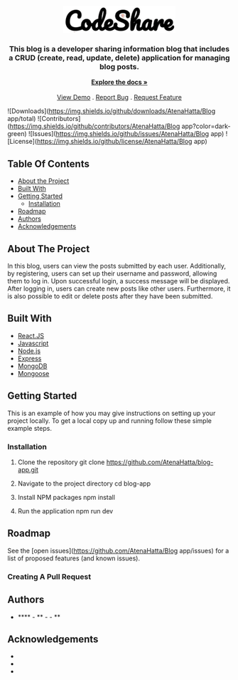 <br/>
<p align="center">
  <a href="https://github.com/AtenaHatta/Blog app">
    <img src="blogappLogo.png" alt="Logo" width=50%>
  </a>

  <h3 align="center">This blog is a developer sharing information blog that includes a CRUD (create, read, update, delete) application for managing blog posts.</h3>

  <p align="center">
    <a href="https://github.com/AtenaHatta/Blog app"><strong>Explore the docs »</strong></a>
    <br/>
    <br/>
    <a href="https://github.com/AtenaHatta/Blog app">View Demo</a>
    .
    <a href="https://github.com/AtenaHatta/Blog app/issues">Report Bug</a>
    .
    <a href="https://github.com/AtenaHatta/Blog app/issues">Request Feature</a>
  </p>
</p>

![Downloads](https://img.shields.io/github/downloads/AtenaHatta/Blog app/total) ![Contributors](https://img.shields.io/github/contributors/AtenaHatta/Blog app?color=dark-green) ![Issues](https://img.shields.io/github/issues/AtenaHatta/Blog app) ![License](https://img.shields.io/github/license/AtenaHatta/Blog app) 

## Table Of Contents

* [About the Project](#about-the-project)
* [Built With](#built-with)
* [Getting Started](#getting-started)
  * [Installation](#installation)
* [Roadmap](#roadmap)
* [Authors](#authors)
* [Acknowledgements](#acknowledgements)

## About The Project

In this blog, users can view the posts submitted by each user. Additionally, by registering, users can set up their username and password, allowing them to log in. Upon successful login, a success message will be displayed. After logging in, users can create new posts like other users. Furthermore, it is also possible to edit or delete posts after they have been submitted.

## Built With



* [React.JS]()
* [Javascript]()
* [Node.js]()
* [Express]()
* [MongoDB]()
* [Mongoose]()

## Getting Started

This is an example of how you may give instructions on setting up your project locally.
To get a local copy up and running follow these simple example steps.

### Installation

1. Clone the repository
git clone https://github.com/AtenaHatta/blog-app.git

2. Navigate to the project directory
cd blog-app

3. Install NPM packages
npm install

4. Run the application
npm run dev

## Roadmap

See the [open issues](https://github.com/AtenaHatta/Blog app/issues) for a list of proposed features (and known issues).

### Creating A Pull Request



## Authors

* **** - ** - []() - **

## Acknowledgements

* []()
* []()
* []()
